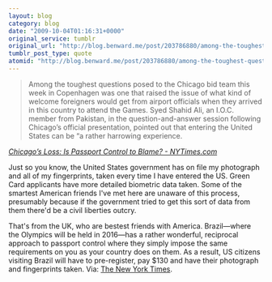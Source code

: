 ```yaml
---
layout: blog
category: blog
date: "2009-10-04T01:16:31+0000"
original_service: tumblr
original_url: "http://blog.benward.me/post/203786880/among-the-toughest-questions-posed-to-the-chicago"
tumblr_post_type: quote
atomid: "http://blog.benward.me/post/203786880/among-the-toughest-questions-posed-to-the-chicago"
---
```

> Among the toughest questions posed to the Chicago bid team this week in Copenhagen was one that raised the issue of what kind of welcome foreigners would get from airport officials when they arrived in this country to attend the Games. Syed Shahid Ali, an I.O.C. member from Pakistan, in the question-and-answer session following Chicago’s official presentation, pointed out that entering the United States can be “a rather harrowing experience.

<cite><a href="http://intransit.blogs.nytimes.com/2009/10/02/chicagos-loss-is-passport-control-to-blame/?scp=6&sq=Olympics&st=cse">Chicago’s Loss: Is Passport Control to Blame? - NYTimes.com</a></cite>

Just so you know, the United States government has on file my photograph and all of my fingerprints, taken every time I have entered the US. Green Card applicants have more detailed biometric data taken. Some of the smartest American friends I've met here are unaware of this process, presumably because if the government tried to get this sort of data from them there'd be a civil liberties outcry.

That's from the UK, who are bestest friends with America. Brazil—where the Olympics will be held in 2016—has a rather wonderful, reciprocal approach to passport control where they simply impose the same requirements on you as your country does on them. As a result, US citizens visiting Brazil will have to pre-register, pay $130 and have their photograph and fingerprints taken.
Via: [The New York Times](http://intransit.blogs.nytimes.com/2009/10/02/chicagos-loss-is-passport-control-to-blame/?scp=6&sq=Olympics&st=cse).